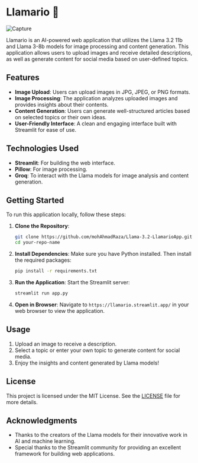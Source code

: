 # Llamario 🦙
![Capture](https://github.com/user-attachments/assets/0f1b0277-b930-4596-8274-a5491336ce7a)

Llamario is an AI-powered web application that utilizes the Llama 3.2 11b and Llama 3-8b models for image processing and content generation. This application allows users to upload images and receive detailed descriptions, as well as generate content for social media based on user-defined topics.

## Features

- **Image Upload**: Users can upload images in JPG, JPEG, or PNG formats.
- **Image Processing**: The application analyzes uploaded images and provides insights about their contents.
- **Content Generation**: Users can generate well-structured articles based on selected topics or their own ideas.
- **User-Friendly Interface**: A clean and engaging interface built with Streamlit for ease of use.

## Technologies Used

- **Streamlit**: For building the web interface.
- **Pillow**: For image processing.
- **Groq**: To interact with the Llama models for image analysis and content generation.

## Getting Started

To run this application locally, follow these steps:

1. **Clone the Repository**:
   ```bash
   git clone https://github.com/mohAhmadRaza/Llama-3.2-LlamarioApp.git
   cd your-repo-name
   ```

2. **Install Dependencies**:
   Make sure you have Python installed. Then install the required packages:
   ```bash
   pip install -r requirements.txt
   ```

3. **Run the Application**:
   Start the Streamlit server:
   ```bash
   streamlit run app.py
   ```

4. **Open in Browser**:
   Navigate to `https://llamario.streamlit.app/` in your web browser to view the application.

## Usage

1. Upload an image to receive a description.
2. Select a topic or enter your own topic to generate content for social media.
3. Enjoy the insights and content generated by Llama models!

## License

This project is licensed under the MIT License. See the [LICENSE](LICENSE) file for more details.

## Acknowledgments

- Thanks to the creators of the Llama models for their innovative work in AI and machine learning.
- Special thanks to the Streamlit community for providing an excellent framework for building web applications.
